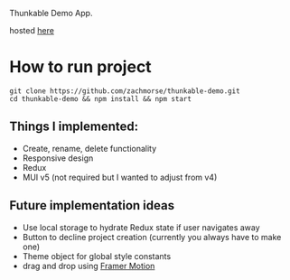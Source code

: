 Thunkable Demo App.

hosted [here](https://thunkable-demo.surge.sh/)

# How to run project
```
git clone https://github.com/zachmorse/thunkable-demo.git
cd thunkable-demo && npm install && npm start
```

## Things I implemented:
- Create, rename, delete functionality
- Responsive design
- Redux
- MUI v5 (not required but I wanted to adjust from v4)

## Future implementation ideas
- Use local storage to hydrate Redux state if user navigates away
- Button to decline project creation (currently you always have to make one) 
- Theme object for global style constants
- drag and drop using [Framer Motion](https://www.framer.com/motion/reorder/)

